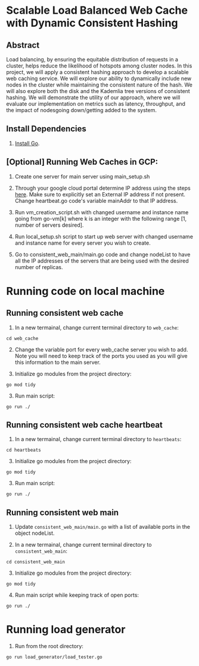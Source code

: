 # Scalable Load Balanced Web Cache with Dynamic Consistent Hashing
## Abstract

Load balancing, by ensuring the equitable distribution of requests in a cluster, helps
reduce the likelihood of hotspots among cluster nodes. In this project, we will
apply a consistent hashing approach to develop a scalable web caching service. 
We will explore our ability to dynamically include new nodes in the cluster while 
maintaining the consistent nature of the hash. We will also explore both the disk and the
Kademlia tree versions of consistent hashing. We will demonstrate the utility of our approach, 
where we will evaluate our implementation on metrics such as latency, throughput, and the 
impact of nodesgoing down/getting added to the system.

## Install Dependencies
1. [Install Go](https://go.dev/doc/install).


## [Optional] Running Web Caches in GCP:

1. Create one server for main server using main_setup.sh

2. Through your google cloud portal determine IP address using the steps [here](https://cloud.google.com/compute/docs/instances/view-ip-address). Make sure to explicitly set an External IP address if not present. Change heartbeat.go code's variable mainAddr to that IP address.

3. Run vm_creation_script.sh with changed username and instance name going from go-vm[k] where k is an integer with the following range [1, number of servers desired].

4. Run local_setup.sh script to start up web server with changed username and instance name for every server you wish to create.

5. Go to consistent_web_main/main.go code and change nodeList to have all the IP addresses of the servers that are being used with the desired number of replicas.


# Running code on local machine
## Running consistent web cache

1. In a new termainal, change current terminal directory to `web_cache`:
```
cd web_cache
```
2. Change the variable port for every web_cache server you wish to add. Note you will need to keep track of the ports you used as you will give this information to the main server.

3. Initialize go modules from the project directory:
```
go mod tidy
```
3. Run main script:
```
go run ./
```

## Running consistent web cache heartbeat

1. In a new termainal, change current terminal directory to `heartbeats`:
```
cd heartbeats
```

3. Initialize go modules from the project directory:
```
go mod tidy
```
3. Run main script:
```
go run ./
```

## Running consistent web main
1. Update  `consistent_web_main/main.go` with a list of available ports in the object nodeList.

2. In a new termainal, change current terminal directory to `consistent_web_main`:
```
cd consistent_web_main
```
3. Initialize go modules from the project directory:
```
go mod tidy
```
4. Run main script while keeping track of open ports:
```
go run ./
```


# Running load generator
1. Run from the root directory:
```
go run load_generator/load_tester.go
```

